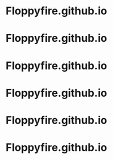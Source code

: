 # Floppyfire.github.io
# Floppyfire.github.io
# Floppyfire.github.io
# Floppyfire.github.io
# Floppyfire.github.io
# Floppyfire.github.io
